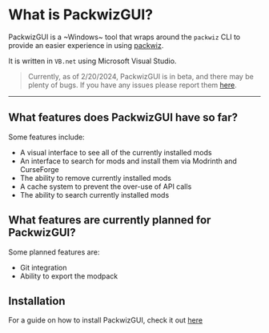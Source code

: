 # What is PackwizGUI?
PackwizGUI is a ~Windows~ tool that wraps around the `packwiz` CLI to provide an easier experience in using [packwiz](https://packwiz.infra.link/). 

It is written in `VB.net` using Microsoft Visual Studio.

> Currently, as of 2/20/2024, PackwizGUI is in beta, and there may be plenty of bugs. If you have any issues please report them [here](https://github.com/RAMENtheNOODLES/PackwizGUI/issues).

---

## What features does PackwizGUI have so far?
Some features include:
- A visual interface to see all of the currently installed mods
- An interface to search for mods and install them via Modrinth and CurseForge
- The ability to remove currently installed mods
- A cache system to prevent the over-use of API calls
- The ability to search currently installed mods

## What features are currently planned for PackwizGUI?
Some planned features are:
- Git integration
- Ability to export the modpack


## Installation
For a guide on how to install PackwizGUI, check it out [here](/install/)

